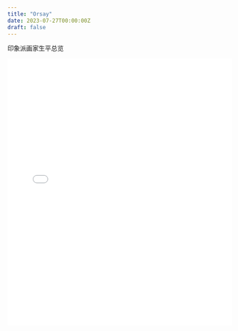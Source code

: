 ```yaml
---
title: "Orsay"
date: 2023-07-27T00:00:00Z
draft: false
---
```


印象派画家生平总览

<iframe width="100%" height="600" frameborder="0" scrolling="no" src="/static/plot.html"></iframe>

